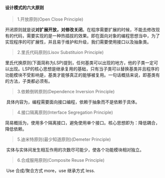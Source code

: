 #### 设计模式的六大原则

> 1.开放原则(Open Close Principle)

​	开闭原则就是说**对扩展开放，对修改关闭**。在程序需要扩展的时候，不能去修改现有的代码，需要实现的是一种热插拔的效果。即在面向对象的编程思想当中，为了实现程序的可扩展性，并且易于维护和升级，我们需要使用接口以及抽象类。

> 2.里氏代码原则(Lisov Substituion Principle)

​	里氏代换原则(下面简称为LSP)提到，任何基类可以出现的地方，他的子类一定可以出现。LSP的核心思想是继承复用的基础，只有当子类可以替换基类并且程序的功能模块不受影响是，基类才能够真正的能够被复用。一句话概括来说，即基类有的方法，子类都必须有。

> 3.依赖倒转原则(Dependence Inversion Principle)

​	具体内容为，编程需要面向接口编程，依赖于抽象而不是依赖于具体。

> 4.接口隔离原则(Interface Segregation Principle)

​	简易概括为，使用多个隔离接口，避免使用单个接口。核心思想即为：降低耦合，降低依赖。

> 5.迪米特原则(最少知道原则)(Demeter Principle)

​	实体与实体间发生相互作用的次数尽可能少，使各个功能模块相对独立。

> 6.合成服用原则(Composite Reuse Principle)

​	Use 合成/聚合方式 more，use 继承方式 less.